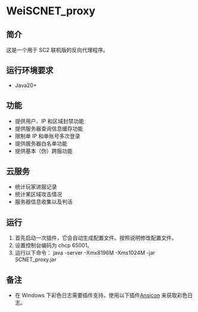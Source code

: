 # WeiSCNET_proxy

## 简介
这是一个用于 SC2 联机版的反向代理程序。

## 运行环境要求
* Java20+

## 功能
* 提供用户、IP 和区域封禁功能
* 提供服务器查询信息缓存功能
* 限制单 IP 和单账号多次登录
* 提供服务器白名单功能
* 提供基本（伪）跨服功能

## 云服务
* 统计玩家进服记录
* 统计某区域攻击情况
* 服务器信息收集以及判活

## 运行
1. 首先启动一次插件，它会自动生成配置文件。按照说明修改配置文件。
2. 设置控制台编码为 chcp 65001。
3. 运行以下命令： java -server -Xmx8196M -Xms1024M -jar SCNET_proxy.jar

## 备注
* 在 Windows 下彩色日志需要插件支持。使用以下插件[Ansicon](https://github.com/adoxa/ansicon/) 来获取彩色日志。